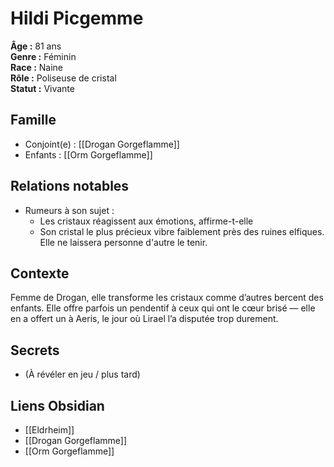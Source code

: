 # Hildi Picgemme

**Âge :** 81 ans  
**Genre :** Féminin  
**Race :** Naine  
**Rôle :** Poliseuse de cristal  
**Statut :** Vivante

## Famille
- Conjoint(e) : [[Drogan Gorgeflamme]]
- Enfants : [[Orm Gorgeflamme]]

## Relations notables
- Rumeurs à son sujet :
	- Les cristaux réagissent aux émotions, affirme-t-elle
	- Son cristal le plus précieux vibre faiblement près des ruines elfiques. Elle ne laissera personne d'autre le tenir.

## Contexte
Femme de Drogan, elle transforme les cristaux comme d’autres bercent des enfants. Elle offre parfois un pendentif à ceux qui ont le cœur brisé — elle en a offert un à Aeris, le jour où Lirael l’a disputée trop durement.

## Secrets
- (À révéler en jeu / plus tard)

## Liens Obsidian
- [[Eldrheim]]
- [[Drogan Gorgeflamme]]
- [[Orm Gorgeflamme]]
